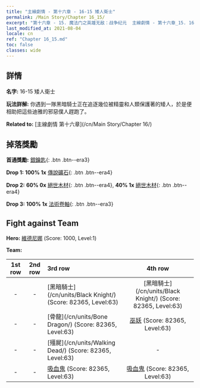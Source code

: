```yaml
---
title: "主線劇情 - 第十六章 - 16-15 矮人衛士"
permalink: /Main Story/Chapter 16_15/
excerpt: "第十六章 - 15. 魔法门之英雄无敌：战争纪元  主線劇情 - 第十六章_15. 16-15 矮人衛士"
last_modified_at: 2021-08-04
locale: cn
ref: "Chapter 16_15.md"
toc: false
classes: wide
---
```


## 詳情

 **名字:** 16-15 矮人衛士

 **玩法詳解:** 你遇到一隊黑暗騎士正在追逐幾位被精靈和人類保護著的矮人，於是便相助把這些迪雅的邪惡僕人趕跑了。

 **Related to:** [主線劇情 第十六章](/cn/Main Story/Chapter 16/)

## 掉落獎勵

 **首通獎勵:** [銀鑰匙](/cn/Items/con_693/){: .btn .btn--era3}

 **Drop 1:** **100% 1x** [傳說礦石](/cn/Items/mat_54/){: .btn .btn--era4}

 **Drop 2:** **60% 0x** [絕世木材](/cn/Items/mat_48/){: .btn .btn--era4}, **40% 1x** [絕世木材](/cn/Items/mat_48/){: .btn .btn--era4}

 **Drop 3:** **100% 1x** [法術卷軸](/cn/Items/con_694/){: .btn .btn--era3}


## Fight against Team
 **Hero:** [維德尼娜](/cn/heroes/Vidomina/) (Score: 1000, Level:1)

 **Team:**


  | 1st row | 2nd row | 3rd row | 4th row |
  |:----:|:----:|:----|:----:|
  | - | - | [黑暗騎士](/cn/units/Black Knight/) (Score: 82365, Level:63)  | [黑暗騎士](/cn/units/Black Knight/) (Score: 82365, Level:63)  |
  | - | - | [骨龍](/cn/units/Bone Dragon/) (Score: 82365, Level:63)  | [巫妖](/cn/units/Lich/) (Score: 82365, Level:63)  |
  | - | - | [殭屍](/cn/units/Walking Dead/) (Score: 82365, Level:63)  | - |
  | - | - | [吸血鬼](/cn/units/Vampire/) (Score: 82365, Level:63)  | [吸血鬼](/cn/units/Vampire/) (Score: 82365, Level:63)  |


